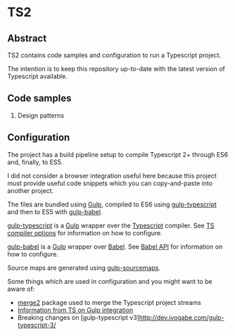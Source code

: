# TS2

Abstract
---
TS2 contains code samples and configuration to run a Typescript project.

The intention is to keep this repository up-to-date with the latest version of Typescript available.

Code samples
---

1. Design patterns

Configuration
---

The project has a build pipeline setup to compile Typescript 2+ through ES6 and, finally, to ES5.

I did not consider a browser integration useful here because this project must provide useful code snippets which you can copy-and-paste into another project.

The files are bundled using [Gulp](http://gulpjs.com/), compiled to ES6 using [gulp-typescript](https://github.com/ivogabe/gulp-typescript) and then to ES5 with [gulp-babel](https://www.npmjs.com/package/gulp-babel).

[gulp-typescript](https://github.com/ivogabe/gulp-typescript) is a [Gulp](http://gulpjs.com/) wrapper over the [Typescript](https://www.typescriptlang.org) compiler.
See [TS compiler options](https://www.typescriptlang.org/docs/handbook/compiler-options.html) for information on how to configure.

[gulp-babel](https://www.npmjs.com/package/gulp-babel) is a [Gulp](http://gulpjs.com/) wrapper over [Babel](https://babeljs.io/). See [Babel API](https://babeljs.io/docs/usage/api/) for information on how to configure.

Source maps are generated using [gulp-sourcemaps](https://www.npmjs.com/package/gulp-sourcemaps).

Some things which are used in configuration and you might want to be aware of:
- [merge2](https://www.npmjs.com/package/merge2) package used to merge the Typescript project streams
- [Information from TS on Gulp integration ](https://www.typescriptlang.org/docs/handbook/gulp.html)
- Breaking changes on [gulp-typescript v3]http://dev.ivogabe.com/gulp-typescript-3/
